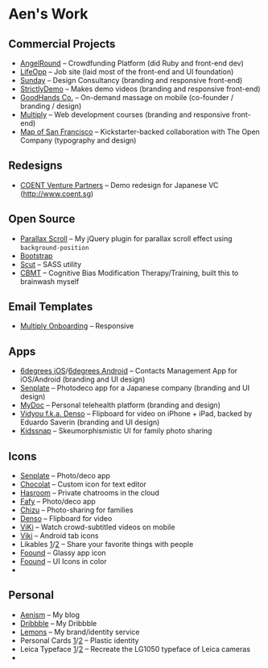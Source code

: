 # Aen's Work

## Commercial Projects

- [AngelRound](https://angelround.co) – Crowdfunding Platform (did Ruby and front-end dev)
- [LifeOpp](http://www.lifeopp.com) – Job site (laid most of the front-end and UI foundation)
- [Sunday](http://madebysunday.co) – Design Consultancy (branding and responsive front-end)
- [StrictlyDemo](http://strictlydemo.com) – Makes demo videos (branding and responsive front-end)
- [GoodHands Co.](http://goodhands.co) – On-demand massage on mobile (co-founder / branding / design)
- [Multiply](https://www.multiply.is) – Web development courses (branding and responsive front-end)
- [Map of San Francisco](http://theopencompany.net/products/san-francisco-map) – Kickstarter-backed collaboration with The Open Company (typography and design)

## Redesigns

- [COENT Venture Partners](http://coent.aenism.com) – Demo redesign for Japanese VC (http://www.coent.sg)

## Open Source

- [Parallax Scroll](http://parallax-scroll.aenism.com) – My jQuery plugin for parallax scroll effect using `background-position`
- [Bootstrap](https://github.com/twbs/bootstrap/pulls?q=is%3Apr+is%3Aclosed+author%3Aaentan)
- [Scut](https://github.com/davidtheclark/scut/pulls?q=is%3Apr+author%3Aaentan+is%3Aclosed) – SASS utility
- [CBMT](https://github.com/aentan/CBMT) – Cognitive Bias Modification Therapy/Training, built this to brainwash myself

## Email Templates

- [Multiply Onboarding](http://multiplyis-mails.aenism.com/firststep) – Responsive

## Apps

- [6degrees iOS](https://itunes.apple.com/app/6degrees/id867466594?mt=8)/[6degrees Android](https://play.google.com/store/apps/details?id=co.abhriya.sixdegrees) – Contacts Management App for iOS/Android (branding and UI design)
- [Senplate](https://itunes.apple.com/us/app/senplate/id652008174?mt=8) – Photodeco app for a Japanese company (branding and UI design)
- [MyDoc](https://itunes.apple.com/us/app/mydoc-assistant-patient-application/id614534298?mt=8) – Personal telehealth platform (branding and design)
- [Vidyou f.k.a. Denso](http://thenextweb.com/apps/2012/03/12/denso-makes-video-on-mobile-organised-social-and-fun-think-flipboard-for-video-but-better/) – Flipboard for video on iPhone + iPad, backed by Eduardo Saverin (branding and UI design)
- [Kidssnap](https://dribbble.com/shots/455584-Kidssnap-for-iPhone-UI?list=users&offset=14) – Skeumorphismistic UI for family photo sharing

## Icons

- [Senplate](https://dribbble.com/shots/1055576--Senplate?list=users&offset=6) – Photo/deco app
- [Chocolat](https://dribbble.com/shots/1026151-Chocolat?list=users&offset=7) – Custom icon for text editor
- [Hasroom](https://dribbble.com/shots/1018760-Hasroom-Rooms-in-the-cloud?list=users&offset=8) – Private chatrooms in the cloud
- [Fafy](https://dribbble.com/shots/995256-Fafy-App-Icon?list=users&offset=10) – Photo/deco app
- [Chizu](https://dribbble.com/shots/463433-chizu-for-iPhone?list=users&offset=13) – Photo-sharing for families
- [Denso](https://dribbble.com/shots/265825-Denso-App-Icon?list=users&offset=20) – Flipboard for video
- [ViKi](https://dribbble.com/shots/314492-ViKi-for-iOS?list=users&offset=18) – Watch crowd-subtitled videos on mobile
- [Viki](https://dribbble.com/shots/280086-Viki-for-Android-Tab-Icons?list=users&offset=19) – Android tab icons
- Likables [1](https://dribbble.com/shots/204016-Likables-for-iPhone?list=users&offset=26)/[2](https://dribbble.com/shots/203595-Likables-for-iPhone?list=users&offset=27) – Share your favorite things with people
- [Foound](https://dribbble.com/shots/148041-Foound-App-Icon?list=users&offset=42) – Glassy app icon
- [Foound](https://dribbble.com/shots/148382-Foound-Icons?list=users&offset=41) – UI Icons in color
- 

## Personal

- [Aenism](http://aenism.com) – My blog
- [Dribbble](https://dribbble.com/Aen) – My Dribbble
- [Lemons](http://wearelemons.com) – My brand/identity service
- Personal Cards [1](http://designspiration.net/image/24399602045805/)/[2](http://aen.is/ZMNM) – Plastic identity
- Leica Typeface [1](http://designspiration.net/image/58719373210/)/[2](http://designspiration.net/image/58719373207/) – Recreate the LG1050 typeface of Leica cameras
- 
